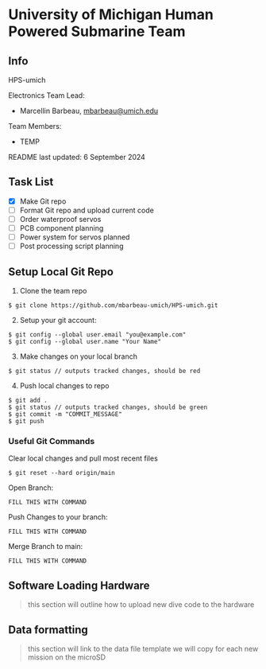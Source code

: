 # University of Michigan Human Powered Submarine Team 

## Info
HPS-umich

Electronics Team Lead: 
- Marcellin Barbeau, <mbarbeau@umich.edu>

Team Members: 
- TEMP

README last updated: 6 September 2024

## Task List
- [x] Make Git repo
- [ ] Format Git repo and upload current code
- [ ] Order waterproof servos 
- [ ] PCB component planning
- [ ] Power system for servos planned
- [ ] Post processing script planning

## Setup Local Git Repo
1. Clone the team repo
```
$ git clone https://github.com/mbarbeau-umich/HPS-umich.git
```

2. Setup your git account:
```
$ git config --global user.email "you@example.com"
$ git config --global user.name "Your Name"
```

3. Make changes on your local branch
```
$ git status // outputs tracked changes, should be red
```

4. Push local changes to repo
```
$ git add . 
$ git status // outputs tracked changes, should be green
$ git commit -m "COMMIT_MESSAGE"
$ git push
```

### Useful Git Commands
Clear local changes and pull most recent files
```
$ git reset --hard origin/main
```

Open Branch:
```
FILL THIS WITH COMMAND
```

Push Changes to your branch:
```
FILL THIS WITH COMMAND
```

Merge Branch to main:
```
FILL THIS WITH COMMAND
```

## Software Loading Hardware

> this section will outline how to upload new dive code to the hardware


## Data formatting

> this section will link to the data file template we will copy for each new mission on the microSD


